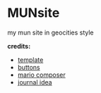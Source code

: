 # MUNsite
my mun site in geocities style

 **credits:**
 - [template](https://github.com/minghai/MarioSequencer)
 - [buttons](https://anlucas.neocities.org/88x31Buttons.html)
 - [mario composer](https://github.com/minghai/MarioSequencer)
 - [journal idea](https://m15o.ichi.city/site/journal.html)
